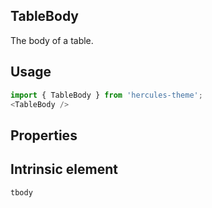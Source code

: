 ## TableBody
The body of a table.

## Usage

```javascript
import { TableBody } from 'hercules-theme';
<TableBody />
```

## Properties

  
## Intrinsic element

```
tbody
```